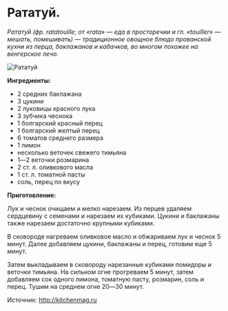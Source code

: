 # Рататуй.

_Ратату́й (фр. ratatouille; от «rata» — еда в просторечии и гл. «touiller» — мешать, помешивать) — традиционное овощное блюдо прованской кухни из перца, баклажанов и кабачков, во многом похожее на венгерское лечо._

![Рататуй](/images/Kulinar/Second/ratatui.jpg 'Рататуй')

**Ингредиенты:**

- 2 средних баклажана
- 3 цукини
- 2 луковицы красного лука
- 3 зубчика чеснока
- 1 болгарский красный перец
- 1 болгарский желтый  перец 
- 6 томатов среднего размера
- 1 лимон
- несколько веточек свежего тимьяна
- 1―2 веточки розмарина
- 2 ст. л. оливкового масла
- 1 ст. л. томатной пасты
- соль, перец по вкусу

**Приготовление:**

Лук и чеснок очищаем и мелко нарезаем. Из перцев удаляем сердцевину с семенами и нарезаем их кубиками. Цукини и баклажаны также нарезаем достаточно крупными кубиками.

В сковороде нагреваем оливковое масло и обжариваем лук и чеснок 5 минут. Далее добавляем цукини, баклажаны и перец, готовим еще 5 минут.

Затем выкладываем в сковороду нарезанные кубиками помидоры и веточки тимьяна. На сильном огне прогреваем 5 минут, затем добавляем сок одного лимона, томатную пасту, розмарин, соль и перец. Тушим на среднем огне 20―30 минут.

Источник: http://kitchenmag.ru
